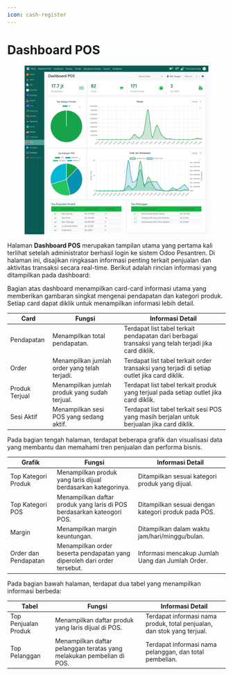 ```yaml
---
icon: cash-register
---
```


# Dashboard POS

<figure><img src="../../.gitbook/assets/image (2) (1).png" alt=""><figcaption></figcaption></figure>

Halaman **Dashboard POS** merupakan tampilan utama yang pertama kali terlihat setelah administrator berhasil login ke sistem Odoo Pesantren. Di halaman ini, disajikan ringkasan informasi penting terkait penjualan dan aktivitas transaksi secara real-time. Berikut adalah rincian informasi yang ditampilkan pada dashboard:

Bagian atas dashboard menampilkan card-card informasi utama yang memberikan gambaran singkat mengenai pendapatan dan kategori produk. Setiap card dapat diklik untuk menampilkan informasi lebih detail.

| Card           | Fungsi                                        | Informasi Detail                                                                                    |
| -------------- | --------------------------------------------- | --------------------------------------------------------------------------------------------------- |
| Pendapatan     | Menampilkan total pendapatan.                 | Terdapat list tabel terkait pendapatan dari berbagai transaksi yang telah terjadi jika card diklik. |
| Order          | Menampilkan jumlah order yang telah terjadi.  | Terdapat list tabel terkait order transaksi yang terjadi di setiap outlet jika card diklik.         |
| Produk Terjual | Menampilkan jumlah produk yang sudah terjual. | Terdapat list tabel terkait produk yang terjual pada setiap outlet jika card diklik.                |
| Sesi Aktif     | Menampilkan sesi POS yang sedang aktif.       | Terdapat list tabel terkait sesi POS yang masih berjalan untuk berjualan jika card diklik.          |

Pada bagian tengah halaman, terdapat beberapa grafik dan visualisasi data yang membantu dan memahami tren penjualan dan performa bisnis.

| Grafik               | Fungsi                                                                   | Informasi Detail                                    |
| -------------------- | ------------------------------------------------------------------------ | --------------------------------------------------- |
| Top Kategori Produk  | Menampilkan produk yang laris dijual berdasarkan kategorinya.            | Ditampilkan sesuai kategori produk yang dijual.     |
| Top Kategori POS     | Menampilkan daftar produk yang laris di POS berdasarkan kateogori POS.   | Ditampilkan sesuai dengan kategori produk pada POS. |
| Margin               | Menampilkan margin keuntungan.                                           | Ditampilkan dalam waktu jam/hari/minggu/bulan.      |
| Order dan Pendapatan | Menampilkan order beserta pendapatan yang diperoleh dari order tersebut. | Informasi mencakup Jumlah Uang dan Jumlah Order.    |

Pada bagian bawah halaman, terdapat dua tabel yang menampilkan informasi berbeda:

| Tabel                | Fungsi                                                                | Informasi Detail                                                        |
| -------------------- | --------------------------------------------------------------------- | ----------------------------------------------------------------------- |
| Top Penjualan Produk | Menampilkan daftar produk yang laris dijual di POS.                   | Terdapat informasi nama produk, total penjualan, dan stok yang terjual. |
| Top Pelanggan        | Menampilkan daftar pelanggan teratas yang melakukan pembelian di POS. | Terdapat informasi nama pelanggan, dan total pembelian.                 |
